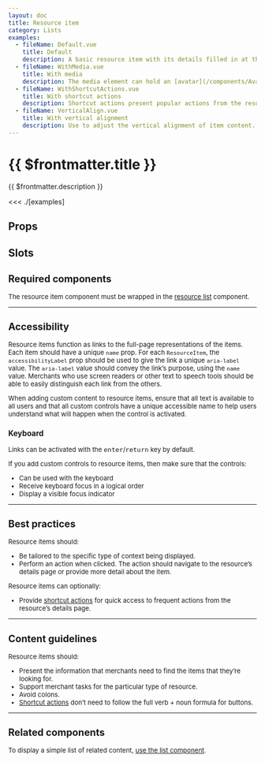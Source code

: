 ```yaml
---
layout: doc
title: Resource item
category: Lists
examples:
  - fileName: Default.vue
    title: Default
    description: A basic resource item with its details filled in at the point of use.
  - fileName: WithMedia.vue
    title: With media
    description: The media element can hold an [avatar](/components/Avatar), [thumbnail](/components/Thumbnail), or other small-format graphic.
  - fileName: WithShortcutActions.vue
    title: With shortcut actions
    description: Shortcut actions present popular actions from the resource’s details page for easy access. A shortcut action should be available on every item in the list.
  - fileName: VerticalAlign.vue
    title: With vertical alignment
    description: Use to adjust the vertical alignment of item content.
---
```


# {{ $frontmatter.title }}

<Lede>

{{ $frontmatter.description }}

</Lede>

<Examples>

<<< ./[examples]

</Examples>

## Props

<PropsTable />

## Slots

<SlotsTable />

<div style="font-size: 0.8125rem">

## Required components

The resource item component must be wrapped in the [resource list](/components/ResourceList) component.

---

## Accessibility

Resource items function as links to the full-page representations of the items. Each item should have a unique `name` prop. For each `ResourceItem`, the `accessibilityLabel` prop should be used to give the link a unique `aria-label` value. The `aria-label` value should convey the link’s purpose, using the `name` value. Merchants who use screen readers or other text to speech tools should be able to easily distinguish each link from the others.

When adding custom content to resource items, ensure that all text is available to all users and that all custom controls have a unique accessible name to help users understand what will happen when the control is activated.

### Keyboard

Links can be activated with the <kbd>enter</kbd>/<kbd>return</kbd> key by default.

If you add custom controls to resource items, then make sure that the controls:

- Can be used with the keyboard
- Receive keyboard focus in a logical order
- Display a visible focus indicator

---

## Best practices

Resource items should:

- Be tailored to the specific type of context being displayed.
- Perform an action when clicked. The action should navigate to the resource’s details page or provide more detail about the item.

Resource items can optionally:

- Provide [shortcut actions](/components/ResourceList#study-custom-item-shortcut-actions) for quick access to frequent actions from the resource’s details page.

---

## Content guidelines

Resource items should:

- Present the information that merchants need to find the items that they’re looking for.
- Support merchant tasks for the particular type of resource.
- Avoid colons.
- [Shortcut actions](/components/ResourceList#study-custom-item-shortcut-actions) don’t need to follow the full verb + noun formula for buttons.

---

## Related components

To display a simple list of related content, [use the list component](/components/List).

</div>

